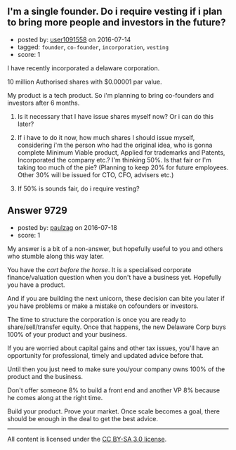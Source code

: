 ## I'm a single founder. Do i require vesting if i plan to bring more people and investors in the future?

- posted by: [user1091558](https://stackexchange.com/users/1098507/user1091558) on 2016-07-14
- tagged: `founder`, `co-founder`, `incorporation`, `vesting`
- score: 1

I have recently incorporated a delaware corporation.

10 million Authorised shares with $0.00001 par value.

My product is a tech product. So i'm planning to bring co-founders and investors after 6 months.

1) Is it necessary that I have issue shares myself now? Or i can do this later?

2) If i have to do it now, how much shares I should issue myself, considering i'm the person who had the original idea, who is gonna complete Minimum Viable product, Applied for trademarks and Patents, Incorporated the company etc.? I'm thinking 50%. Is that fair or I'm taking too much of the pie? (Planning to keep 20% for future employees. Other 30% will be issued for CTO, CFO, advisers etc.)

3) If 50% is sounds fair, do i require vesting?




## Answer 9729

- posted by: [paulzag](https://stackexchange.com/users/5451744/paulzag) on 2016-07-18
- score: 1

My answer is a bit of a non-answer, but hopefully useful to you and others who stumble along this way later.

You have the *cart before the horse*. It is a specialised corporate finance/valuation question when you don't have a business yet. Hopefully you have a product.

And if you are building the next unicorn, these decision can bite you later if you have problems or make a mistake on cofounders or investors.

The time to structure the corporation is once you are ready to share/sell/transfer equity. Once that happens, the new Delaware Corp buys 100% of your product and your business.

If you are worried about capital gains and other tax issues, you'll have an opportunity for professional, timely and updated advice before that. 

Until then you just need to make sure you/your company owns 100% of the product and the business. 

Don't offer someone 8% to build a front end and another VP 8% because he comes along at the right time.

Build your product. Prove your market. Once scale becomes a goal, there should be enough in the deal to get the best advice.



---

All content is licensed under the [CC BY-SA 3.0 license](https://creativecommons.org/licenses/by-sa/3.0/).
